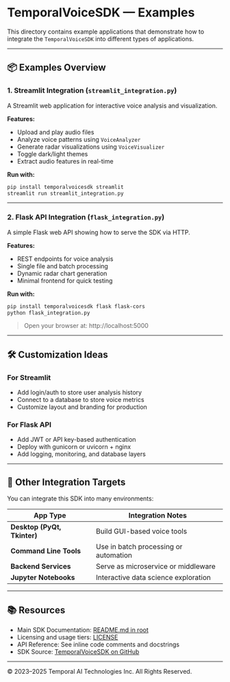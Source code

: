 # TemporalVoiceSDK — Examples

This directory contains example applications that demonstrate how to integrate the `TemporalVoiceSDK` into different types of applications.

---

## 📦 Examples Overview

### 1. Streamlit Integration (`streamlit_integration.py`)

A Streamlit web application for interactive voice analysis and visualization.

**Features:**
- Upload and play audio files
- Analyze voice patterns using `VoiceAnalyzer`
- Generate radar visualizations using `VoiceVisualizer`
- Toggle dark/light themes
- Extract audio features in real-time

**Run with:**
```bash
pip install temporalvoicesdk streamlit
streamlit run streamlit_integration.py
```

---

### 2. Flask API Integration (`flask_integration.py`)

A simple Flask web API showing how to serve the SDK via HTTP.

**Features:**
- REST endpoints for voice analysis
- Single file and batch processing
- Dynamic radar chart generation
- Minimal frontend for quick testing

**Run with:**
```bash
pip install temporalvoicesdk flask flask-cors
python flask_integration.py
```

> Open your browser at: http://localhost:5000

---

## 🛠 Customization Ideas

### For Streamlit

- Add login/auth to store user analysis history
- Connect to a database to store voice metrics
- Customize layout and branding for production

### For Flask API

- Add JWT or API key-based authentication
- Deploy with gunicorn or uvicorn + nginx
- Add logging, monitoring, and database layers

---

## 🔌 Other Integration Targets

You can integrate this SDK into many environments:

| App Type              | Integration Notes |
|-----------------------|-------------------|
| **Desktop (PyQt, Tkinter)** | Build GUI-based voice tools |
| **Command Line Tools** | Use in batch processing or automation |
| **Backend Services**   | Serve as microservice or middleware |
| **Jupyter Notebooks**  | Interactive data science exploration |

---

## 📚 Resources

- Main SDK Documentation: [README.md in root](../README.md)
- Licensing and usage tiers: [LICENSE](../LICENSE)
- API Reference: See inline code comments and docstrings
- SDK Source: [TemporalVoiceSDK on GitHub](https://github.com/TemporalAITech/TemporalVoiceSDK)

---

© 2023–2025 Temporal AI Technologies Inc. All Rights Reserved.
